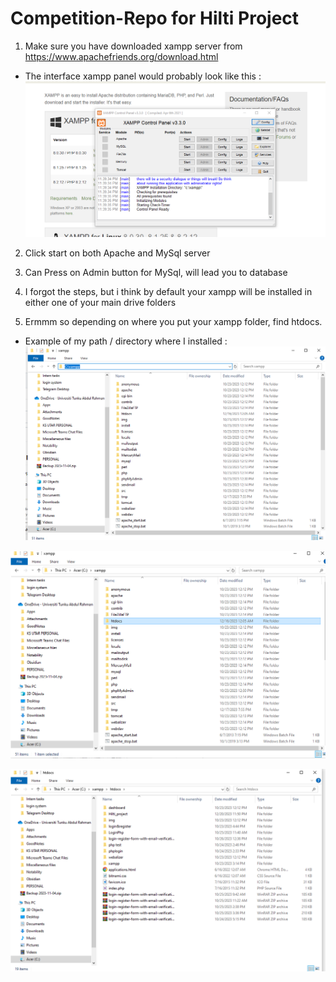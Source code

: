 # Competition-Repo for Hilti Project

1) Make sure you have downloaded xampp server from <https://www.apachefriends.org/download.html>

* The interface xampp panel would probably look like this :
![xampp panel screenshot](image.png)

2) Click start on both Apache and MySql server

3) Can Press on Admin button for MySql, will lead you to database

4) I forgot the steps, but i think by default your xampp will be installed in either one of your main drive folders

5) Ermmm so depending on where you put your xampp folder, find htdocs.
- Example of my path / directory where I installed : 
![Screenshot-2](image-1.png)

![Alt text](image-2.png)

![Alt text](image-3.png)

